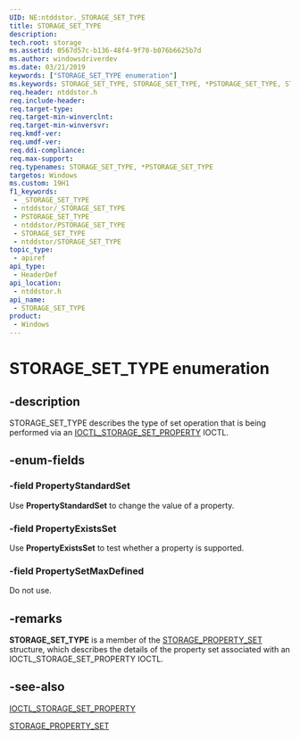 ```yaml
---
UID: NE:ntddstor._STORAGE_SET_TYPE
title: STORAGE_SET_TYPE
description: 
tech.root: storage
ms.assetid: 0567d57c-b136-48f4-9f70-b076b6625b7d
ms.author: windowsdriverdev
ms.date: 03/21/2019
keywords: ["STORAGE_SET_TYPE enumeration"]
ms.keywords: STORAGE_SET_TYPE, STORAGE_SET_TYPE, *PSTORAGE_SET_TYPE, STORAGE_PROPERTY_SET, IOCTL_STORAGE_SET_PROPERTY
req.header: ntddstor.h
req.include-header: 
req.target-type: 
req.target-min-winverclnt: 
req.target-min-winversvr: 
req.kmdf-ver: 
req.umdf-ver: 
req.ddi-compliance: 
req.max-support: 
req.typenames: STORAGE_SET_TYPE, *PSTORAGE_SET_TYPE
targetos: Windows
ms.custom: 19H1
f1_keywords:
 - _STORAGE_SET_TYPE
 - ntddstor/_STORAGE_SET_TYPE
 - PSTORAGE_SET_TYPE
 - ntddstor/PSTORAGE_SET_TYPE
 - STORAGE_SET_TYPE
 - ntddstor/STORAGE_SET_TYPE
topic_type:
 - apiref
api_type:
 - HeaderDef
api_location:
 - ntddstor.h
api_name:
 - STORAGE_SET_TYPE
product:
 - Windows
---
```


# STORAGE_SET_TYPE enumeration


## -description

STORAGE_SET_TYPE describes the type of set operation that is being performed via an [IOCTL_STORAGE_SET_PROPERTY](ni-ntddstor-ioctl_storage_set_property.md) IOCTL.

## -enum-fields

### -field PropertyStandardSet

Use **PropertyStandardSet** to change the value of a property.

### -field PropertyExistsSet

Use **PropertyExistsSet** to test whether a property is supported.

### -field PropertySetMaxDefined

Do not use.

## -remarks

**STORAGE_SET_TYPE** is a member of the [STORAGE_PROPERTY_SET](ns-ntddstor-storage_property_set.md) structure, which describes the details of the property set associated with an IOCTL_STORAGE_SET_PROPERTY IOCTL.

## -see-also

[IOCTL_STORAGE_SET_PROPERTY](ni-ntddstor-ioctl_storage_set_property.md)

[STORAGE_PROPERTY_SET](ns-ntddstor-storage_property_set.md)

